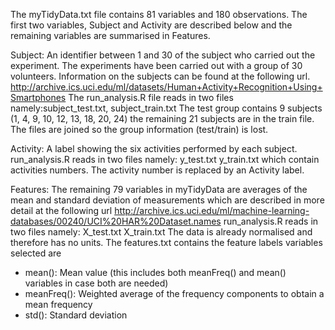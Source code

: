 
The myTidyData.txt file contains 81 variables and 180 observations. The first two variables, Subject and Activity are described below and the remaining variables are summarised in Features.

Subject:
An identifier between 1 and 30 of the subject who carried out the experiment.
The experiments have been carried out with a group of 30 volunteers. Information on the subjects can  be found at the following url.
http://archive.ics.uci.edu/ml/datasets/Human+Activity+Recognition+Using+Smartphones
The run_analysis.R file reads in two files namely:subject_test.txt, subject_train.txt
The test group contains 9 subjects (1, 4, 9, 10, 12, 13, 18, 20, 24) the remaining 21 subjects are in the train file. The files are joined so the group information (test/train) is lost. 

Activity:
A label showing the six activities performed by each subject.
run_analysis.R reads in two files namely: y_test.txt y_train.txt which contain activities numbers. The activity number is replaced by an Activity label.


Features:
The remaining 79 variables in myTidyData are averages of the mean and standard deviation of measurements which are described in more detail at the following url 
http://archive.ics.uci.edu/ml/machine-learning-databases/00240/UCI%20HAR%20Dataset.names
run_analysis.R reads in two files namely: X_test.txt X_train.txt
The data is already normalised and therefore has no units.
The features.txt contains the feature labels
variables selected are
- mean(): Mean value (this includes both meanFreq() and mean() variables in case both are needed) 
- meanFreq(): Weighted average of the frequency components to obtain a mean frequency
- std(): Standard deviation
